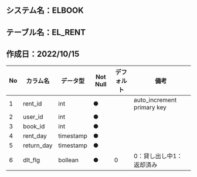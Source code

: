 

## システム名：ELBOOK
## テーブル名：EL_RENT
## 作成日：2022/10/15


| No   |     カラム名     |   データ型  | Not Null| デフォルト|備考 |
| ---  | -------------- | --------- | --------| ------ |--------------------------|
| 1    |rent_id         |   int      | ●       |        |auto_increment primary key|
| 2    |user_id         |    int     | ●       |        |                          |
| 3    |book_id         |  int       | ●       |        |                          |
| 4    |rent_day        | timestamp |  ●       |        |                          |
| 5    |return_day      |  timestamp  | ●      |        |                          |
| 6    |dlt_flg          | bollean | ●       |  0       |      0：貸し出し中1：返却済み          |
